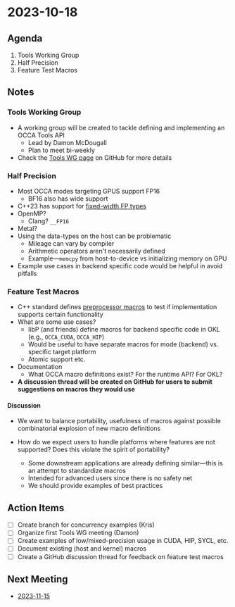 # 2023-10-18

## Agenda

1. Tools Working Group
2. Half Precision
3. Feature Test Macros

## Notes

### Tools Working Group

- A working group will be created to tackle defining and implementing an OCCA Tools API
  - Lead by Damon McDougall
  - Plan to meet bi-weekly
- Check the [Tools WG page](https://github.com/libocca/occa-taf/blob/main/working-groups/tools/README.md) on GitHub for more details  

### Half Precision

- Most OCCA modes targeting GPUS support FP16
  - BF16 also has wide support
- C++23 has support for [fixed-width FP types](https://en.cppreference.com/w/cpp/types/floating-point)
- OpenMP?
  - Clang? `__FP16` 
- Metal?
- Using the data-types on the host can be problematic
  - Mileage can vary by compiler
  - Arithmetic operators aren't necessarily defined
  - Example&mdash;`memcpy` from host-to-device vs initializing memory on GPU 
- Example use cases in backend specific code would be helpful in avoid pitfalls

### Feature Test Macros

- C++ standard defines [preprocessor macros](https://en.cppreference.com/w/cpp/feature_test) to test if implementation supports certain functionality
- What are some use cases?
  - libP (and friends) define macros for backend specific code in OKL (e.g., `OCCA_CUDA`, `OCCA_HIP`)
  - Would be useful to have separate macros for mode (backend) vs. specific target platform    
  - Atomic support etc.
- Documentation
  - What OCCA macro definitions exist? For the runtime API? For OKL? 
- **A discussion thread will be created on GitHub for users to submit suggestions on macros they would use**

#### Discussion
- We want to balance portability, usefulness of macros against possible combinatorial explosion of new macro definitions

- How do we expect users to handle platforms where features are not supported? Does this violate the spirit of portability?
  - Some downstream applications are already defining similar&mdash;this is an attempt to standardize macros
  - Intended for advanced users since there is no safety net
  - We should provide examples of best practices

## Action Items

- [ ] Create branch for concurrency examples (Kris)
- [ ] Organize first Tools WG meeting (Damon)
- [ ] Create examples of low/mixed-precision usage in CUDA, HIP, SYCL, etc.
- [ ] Document existing (host and kernel) macros
- [ ] Create a GitHub discussion thread for feedback on feature test macros

## Next Meeting

- [2023-11-15](2023-11-15.md)
